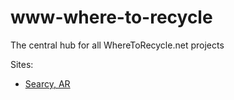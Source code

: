 # www-where-to-recycle
The central hub for all WhereToRecycle.net projects

Sites:
* [Searcy, AR](https://github.com/mshafer1/searcyar-where-to-recycle)